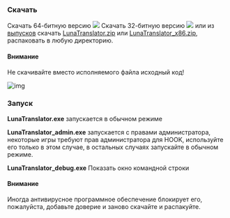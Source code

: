 ### Скачать

Скачать 64-битную версию <a href="https://github.com/HIllya51/LunaTranslator/releases/latest/download/LunaTranslator.zip"  target="_blank"><img src="https://img.shields.io/badge/download_64bit-blue"/></a>  Скачать 32-битную версию <a href="https://github.com/HIllya51/LunaTranslator/releases/latest/download/LunaTranslator_x86.zip"  target="_blank"><img src="https://img.shields.io/badge/download_32bit-blue"/></a>  или из <a  target="_blank" href="https://github.com/HIllya51/LunaTranslator/releases"  target="_blank"> выпусков</a> скачать <a href="https://github.com/HIllya51/LunaTranslator/releases/latest/download/LunaTranslator.zip"  target="_blank">LunaTranslator.zip</a> или <a href="https://github.com/HIllya51/LunaTranslator/releases/latest/download/LunaTranslator_x86.zip"  target="_blank">LunaTranslator_x86.zip</a>, распаковать в любую директорию.

#### Внимание

Не скачивайте вместо исполняемого файла исходный код!

![img](https://image.lunatranslator.org/zh/down.png) 

### Запуск


**LunaTranslator.exe** запускается в обычном режиме

**LunaTranslator_admin.exe** запускается с правами администратора, некоторые игры требуют прав администратора для HOOK, используйте его только в этом случае, в остальных случаях запускайте в обычном режиме.

**LunaTranslator_debug.exe** Показать окно командной строки

#### Внимание

Иногда антивирусное программное обеспечение блокирует его, пожалуйста, добавьте доверие и заново скачайте и распакуйте.